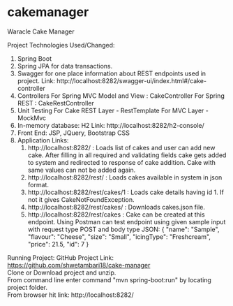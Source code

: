 # cakemanager
 Waracle Cake Manager
 
 Project Technologies Used/Changed:
 1. Spring Boot
 2. Spring JPA for data transactions.
 3. Swagger for one place information about REST endpoints used in project.
	Link: http://localhost:8282/swagger-ui/index.html#/cake-controller
 4. Controllers
    For Spring MVC Model and View : CakeController
    For Spring REST : CakeRestController		
 5. Unit Testing 
    For Cake REST Layer - RestTemplate
	For MVC Layer - MockMvc
 6. In-memory database: H2
    Link: http://localhost:8282/h2-console/
 7. Front End: JSP, JQuery, Bootstrap CSS 
 8. Application Links:
	1. http://localhost:8282/ : Loads list of cakes and user can add new cake.
	After filling in all required and validating fields cake gets added to system
	and redirected to response of cake addition.
	Cake with same values can not be added again.
	2. http://localhost:8282/rest/ : Loads cakes available in system in json format.
	3. http://localhost:8282/rest/cakes/1 : Loads cake details having id 1.
	   If not it gives CakeNotFoundException.
	4. http://localhost:8282/rest/cakes/ : Downloads cakes.json file.
	9. http://localhost:8282/rest/cakes : Cake can be created at this endpoint.
	   Using Postman can test endpoint using given sample input with request type POST and body type JSON:
		{
        "name": "Sample",
        "flavour": "Cheese",
        "size": "Small",
        "icingType": "Freshcream",
        "price": 21.5,
        "id": 7
       }
	   
Running Project:
GitHub Project Link: https://github.com/shwetambari18/cake-manager   
Clone or Download project and unzip.	
From command line enter command "mvn spring-boot:run" by locating project folder.	
From browser hit link: 	http://localhost:8282/ 
 